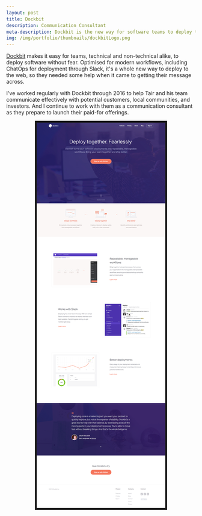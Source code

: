 ```yaml
---
layout: post
title: Dockbit
description: Communication Consultant
meta-description: Dockbit is the new way for software teams to deploy together. I work with them to ensure their communications are on point.
img: /img/portfolio/thumbnails/dockbitLogo.png
---
```


 [Dockbit](https://dockbit.com) makes it easy for teams, technical and non-technical alike, to deploy software without fear. Optimised for modern workflows, including ChatOps for deployment through Slack, it's a whole new way to deploy to the web, so they needed some help when it came to getting their message across.

I've worked regularly with Dockbit through 2016 to help Tair and his team communicate effectively with potential customers, local communities, and investors. And I continue to work with them as a communication consultant as they prepare to launch their paid-for offerings.

<center><img src="/img/portfolio/dockbitWebsite.png" border="5 #666"></center>